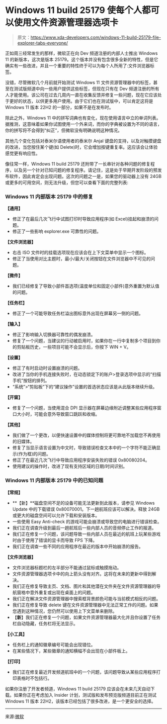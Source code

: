 # Windows 11 build 25179 使每个人都可以使用文件资源管理器选项卡

> 原文：<https://www.xda-developers.com/windows-11-build-25179-file-explorer-tabs-everyone/>

正如周三经常发生的那样，微软正在向 Dev 频道注册的内部人士推出 Windows 11 的新版本，这次是版本 25179。这个版本并没有包含很多全新的特性，但是它确实有一些改进，并且一个重要的特性终于可以为每个人所用了:文件浏览器标签。

没错，尽管微软几个月前就开始测试 Windows 11 文件资源管理器中的标签，甚至在测试版频道中向一些用户提供这些标签，但现在只有在 Dev 频道注册的所有人才能使用。该公司在过去几周内一直在收集反馈并修复一些问题，现在它应该处于更好的状态，以供更多用户使用。由于它们也在测试版中，可以肯定这将是 Windows 11 版本 22H2 的一部分，如果不是在发布时。

除此之外，Windows 11 中的拼写词典也有变化，现在使用语言中立的单词列表。据推测，这意味着如果你试图使用一个外来词，而你的字典被设置为不同的语言，你的拼写将不会得到“纠正”，但微软没有明确说明这种情况。

其他几个变化包括对泰米尔语使用者的泰米尔 Anjal 键盘的支持，以及对触摸键盘的改进，当您按住某个键(如 Delete)时，它会增加按键重复率。这应该会让体验感觉更有响应性。

像往常一样，Windows 11 build 25179 还附带了一长串针对各种问题的修复程序，以及另一个针对已知问题的修复程序。请记住，这是处于早期开发阶段的预发布软件，因此肯定会出现问题。这次的问题之一是，如果您的驱动器上没有 24GB 或更多的可用空间，则无法升级，但您可以查看下面的完整列表:

### Windows 11 内部版本 25179 中的修复

**【通用】**

*   修正了在最后几次飞行中试图打印时导致应用程序(如 Excel)挂起和崩溃的问题。
*   修正了一些影响 explorer.exe 可靠性的问题。

**【文件浏览器】**

*   右击 ISO 文件时的挂载选项现在应该会在上下文菜单中显示一个图标。
*   修正了当使用对比主题时，最小/最大/关闭按钮在文件浏览器中不可见的问题。

**【微件】**

*   我们已经修复了导致小部件首选项(温度单位和固定小部件)意外重置为默认值的问题。

**【任务栏】**

*   修正了一个可能导致任务栏溢出图标意外出现在屏幕另一侧的问题。

**【输入】**

*   修正了影响输入切换器可靠性的偶发崩溃。
*   修复了一个问题，当建议的行动被启用时，如果你在一行中复制多个项目到你的剪贴板历史，一些项目可能不会显示后，你按下 WIN + V。

**【设置】**

*   修正了有时启动时设置崩溃的问题。
*   改进了当你的手机连接失败时，在动态锁定下的账户>登录选项中显示的“扫描手机”按钮的排列。
*   “系统”>“剪贴板”下的“建议操作”设置的首选状态应该是从此版本继续升级。

**【开窗】**

*   修复了一个问题，当使用混合 DPI 显示器在屏幕边缘附近调整某些应用程序窗口大小时，可能会意外导致窗口跳跃和收缩。

**【其他】**

*   我们做了一个更改，以便快速设置中的媒体控制将更可靠地不加载您不再使用的旧媒体。
*   修复了当显示语言设置为中文时，导致错误检查文本中的一个字符不能正确显示(作为框)的问题。
*   修正了在最近几次飞行中导致应用程序安装失败的错误 0x80080204。
*   使用建议的操作时，改进了现有支持区域的日期/时间识别。

### Windows 11 内部版本 25179 中的已知问题

**【常规】**

*   **【新】**磁盘空间不足的设备可能无法更新到此版本，请参见 Windows Update 中的下载错误 0x80070001。下一趟航班应该可以解决。释放 24GB 或更大的磁盘空间可以允许下载和安装版本。
*   一些使用 Easy Anti-check 的游戏可能会崩溃或导致您的电脑进行错误检查。
*   我们正在调查升级到最后一趟航班后一些内部人员的音频停止工作的报道。
*   我们正在修复一个问题，该问题导致一些内部人员在最近的航班上玩某些游戏时由于使用了错误的显卡而导致 FPS 下降。
*   我们正在调查一些不同的应用程序在最近的版本中开始崩溃的报告。

**【文件浏览器】**

*   文件浏览器标题栏的左半部分不能通过鼠标或触摸拖动。
*   文件资源管理器选项卡中的向上箭头没有对齐。这将在未来的更新中得到解决。
*   我们正在修复导致主页、文档、图片和其他潜在文件夹在文件资源管理器的导航窗格中意外重复或出现在桌面上的问题。
*   我们正在解决文件资源管理器中搜索框背景颜色可能与当前模式相反的问题。
*   我们正在修复导致 delete 键在文件资源管理器中无法正常工作的问题。如果您遇到这种情况，您仍然可以使用上下文菜单来删除。
*   【**新**】我们正在修复一个问题，如果文件资源管理器最大化并且你设置了任务栏自动隐藏，任务栏将无法显示。

**【小工具】**

*   任务栏上的通知徽章编号可能会出现错位。
*   在某些情况下，某些徽章的通知横幅不会出现在小部件板上。

**【打印】**

*   我们正在修复最近开发频道航班中的一个问题，该问题导致从某些应用程序打印表格时不包括行。

如果你注册了开发者频道，Windows 11 build 25179 应该会在未来几天自动下载。如果你正在考虑加入 Insider 计划，测试版和发布预览版频道目前正在测试 Windows 11 版本 22H2，该版本已经包括了很多改进，是一个更安全的选择。

* * *

来源:[微软](https://blogs.windows.com/windows-insider/2022/08/10/announcing-windows-11-insider-preview-build-25179/)